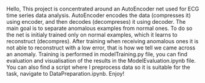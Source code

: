 Hello,
This project is concentrated around an AutoEncoder net used for ECG time series data analysis.
AutoEncoder encodes the data (compresses it) using encoder, and then decodes (decompreses) it using decoder.
The main goal is to separate anomalous examples from normal ones.
To do so the net is initialy trained only on normal examples, which it learns to reconstruct (decompres).
After training when receiving anomalous ones it is not able to reconstruct with a low error, that is how we tell we came across an anomaly.
Training is performed in modelTraining.py file, you can find evaluation and visualisation of the results in the ModelEvaluation.ipynb file.
You can also find a script where I preprocess data so it is suitable for the task, navigate to DataPreparation.ipynb.
Enjoy!
